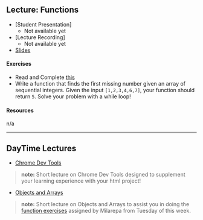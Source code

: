 ## Lecture: Functions

- [Student Presentation]
  - Not available yet
- [Lecture Recording]
  - Not available yet
- [Slides](https://drive.google.com/open?id=1_9yT83IEaNTReQD6xODO5vxBy0n4OCvO)

#### Exercises
- Read and Complete [this](https://www.jshero.net/en/koans/while.html)
- Write a function that finds the first missing number given an array of sequential integers. Given the input `[1,2,3,4,6,7]`, your function should return `5`. Solve your problem with a while loop!

#### Resources
n/a

---

## DayTime Lectures
- [Chrome Dev Tools](https://vimeo.com/user98715206/review/341970094/12e2d08d56)
> **note:** Short lecture on Chrome Dev Tools designed to supplement your learning experience with your html project!

- [Objects and Arrays](https://vimeo.com/341911477/cfdadd766d)
> **note:** Short lecture on Objects and Arrays to assist you in doing the [function exercises](https://gist.github.com/raym/ceaad96d3afa33d25cd418c8d057115d) assigned by Milarepa from Tuesday of this week.
